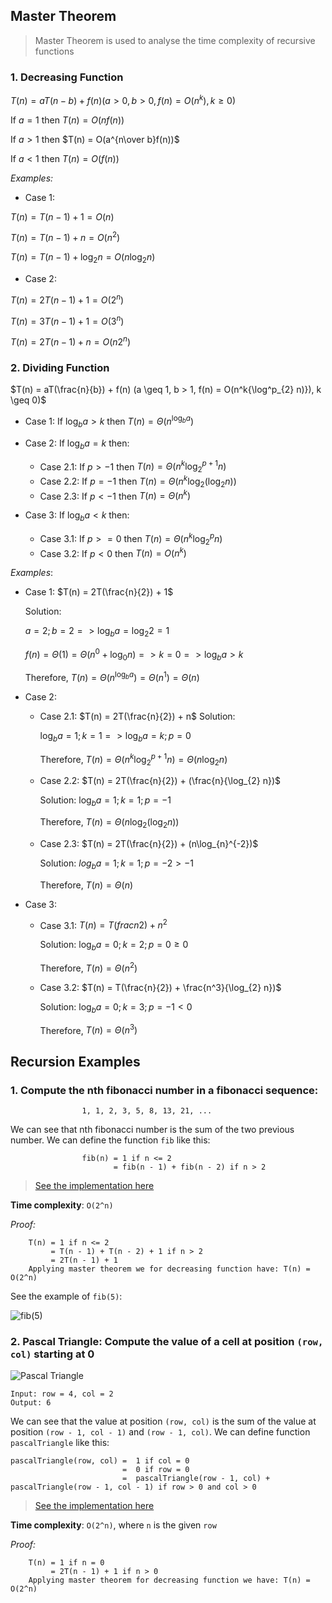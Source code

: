 ## Master Theorem

> Master Theorem is used to analyse the time complexity of recursive functions

### **1. Decreasing Function**

$T(n) = aT(n - b) + f(n) (a > 0, b > 0, f(n) = O(n^k), k \geq 0)$

If $a = 1$ then $T(n) = O(nf(n))$

If $a > 1$ then $T(n) = O(a^{n\over b}f(n))$

If $a < 1$ then $T(n) = O(f(n))$


_Examples:_

- Case 1:

$T(n) = T(n - 1) + 1 = O(n)$

$T(n) = T(n - 1) + n = O(n^2)$

$T(n) = T(n - 1) + \log_{2} n = O(n\log_{2} n)$


- Case 2:

$T(n) = 2T(n - 1) + 1 = O(2^n)$

$T(n) = 3T(n - 1) + 1 = O(3^n)$

$T(n) = 2T(n - 1) + n = O(n2^n)$

### **2. Dividing Function**

$T(n) = aT(\frac{n}{b}) + f(n) (a \geq 1, b > 1, f(n) = O(n^k{\log^p_{2} n)}), k \geq 0)$

- Case 1: If $\log_{b} a > k$ then $T(n) = Θ(n^{\log_{b} a})$

- Case 2: If $\log_{b} a = k$ then:
  - Case 2.1: If $p > -1$ then $T(n) = Θ({n^k\log^{p + 1}_{2} n})$
  - Case 2.2: If $p = -1$ then $T(n) = Θ(n^k\log_{2}{(\log_{2} n)})$
  - Case 2.3: If $p < -1$ then $T(n) = Θ(n^k)$
- Case 3: If $\log_{b} a < k$ then:
  - Case 3.1: If $p >= 0$ then $T(n) = Θ(n^k{\log^p_{2} n})$
  - Case 3.2: If $p < 0$ then $T(n) = O(n^k)$

_Examples_:

- Case 1: $T(n) = 2T(\frac{n}{2}) + 1$

  Solution:

  $a = 2; b = 2 => \log_{b} a = \log_{2} 2 = 1$
                        
  $f(n) = Θ(1) = Θ(n^0 + \log_{0} n) => k = 0 => \log_{b} a > k$

  Therefore, $T(n) = Θ(n^{\log_{b} a}) = Θ(n^1) = Θ(n)$

- Case 2:
  - Case 2.1: $T(n) = 2T(\frac{n}{2}) + n$
    Solution: 
    
    $\log_{b} a = 1; k = 1 => \log_{b} a = k; p = 0$
    
    Therefore, $T(n) = Θ(n^k\log_{2}^{p + 1} n) = Θ(n\log_{2} n)$


  - Case 2.2: $T(n) = 2T(\frac{n}{2}) + (\frac{n}{\log_{2} n})$
    
    Solution: $\log_{b} a = 1; k = 1; p = -1$
    
    Therefore, $T(n) = Θ(n\log_{2}(\log_{2} n))$

  - Case 2.3: $T(n) = 2T(\frac{n}{2}) + (n\log_{n}^{-2})$
                    
    Solution: $log_{b} a = 1; k = 1; p = -2 > -1$
    
    Therefore, $T(n) = Θ(n)$

- Case 3:
  - Case 3.1: $T(n) = T(frac{n}{2}) + n^2$
    
    Solution: $\log_{b} a = 0; k = 2; p = 0 \geq 0$
    
    Therefore, $T(n) = Θ(n^2)$

  - Case 3.2: $T(n) = T(\frac{n}{2}) + \frac{n^3}{\log_{2} n})$
    
    Solution: $\log_{b} a = 0; k = 3; p = -1 < 0$ 
    
    Therefore, $T(n) = Θ(n^3)$

## Recursion Examples

### **1. Compute the nth fibonacci number in a fibonacci sequence:**

                    1, 1, 2, 3, 5, 8, 13, 21, ...

We can see that nth fibonacci number is the sum of the two previous number. We can define the function `fib` like this:

                    fib(n) = 1 if n <= 2
                           = fib(n - 1) + fib(n - 2) if n > 2

> [See the implementation here](https://github.com/alphazero-wd/algorithms-and-data-structures/blob/1_recursion/fibonacci.py)

**Time complexity**: `O(2^n)`

_Proof:_

```
    T(n) = 1 if n <= 2
         = T(n - 1) + T(n - 2) + 1 if n > 2
         = 2T(n - 1) + 1
    Applying master theorem we for decreasing function have: T(n) = O(2^n)
```

See the example of `fib(5)`:

![fib(5)](https://upload.wikimedia.org/wikipedia/commons/thumb/e/ea/Fibonacci_Tree_5.svg/1280px-Fibonacci_Tree_5.svg.png)

### **2. Pascal Triangle: Compute the value of a cell at position `(row, col)` starting at 0**

![Pascal Triangle](https://upload.wikimedia.org/wikipedia/commons/0/0d/PascalTriangleAnimated2.gif)

    Input: row = 4, col = 2
    Output: 6

We can see that the value at position `(row, col)` is the sum of the value at position `(row - 1, col - 1)` and `(row - 1, col)`. We can define function `pascalTriangle` like this:

    pascalTriangle(row, col) =  1 if col = 0
                             =  0 if row = 0
                             =  pascalTriangle(row - 1, col) + pascalTriangle(row - 1, col - 1) if row > 0 and col > 0

> [See the implementation here](https://github.com/alphazero-wd/algorithms-and-data-structures/blob/1_recursion/pascalTriangle.py)

**Time complexity**: `O(2^n)`, where `n` is the given `row`

_Proof:_

```
    T(n) = 1 if n = 0
         = 2T(n - 1) + 1 if n > 0
    Applying master theorem for decreasing function we have: T(n) = O(2^n)
```
